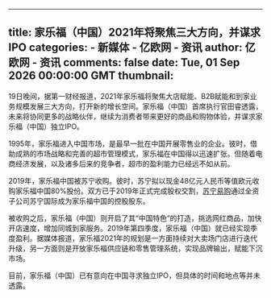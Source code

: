 
---
title: 家乐福（中国）2021年将聚焦三大方向，并谋求IPO
categories: 
    - 新媒体
    - 亿欧网 - 资讯
author: 亿欧网 - 资讯
comments: false
date: Tue, 01 Sep 2026 00:00:00 GMT
thumbnail: 
---

<div>   
<p>19日晚间，据第一财经报道，2021年家乐福将聚焦大店赋能、B2B赋能和到家业务规模发展三大方向，打开新的增长空间。家乐福（中国）首席执行官田睿透露，未来将协同更多的战略伙伴，继续为消费者带来更好的商品和购物体验，并谋求家乐福（中国）独立IPO。</p><p>1995年，家乐福进入中国市场，是最早一批在中国开展零售业的企业。彼时，借助成熟的市场战略和完善的超市管理模式，家乐福在中国得以迅速扩张。但随着电商经济发展，以及诸多后来的竞争者，超市的盈利能力已经远不如从前。</p><p>2019年，家乐福中国被苏宁收购。彼时，苏宁拟以现金48亿元人民币等值欧元收购家乐福中国80%股份。双方已于2019年正式完成股权交割，<a href="https://www.iyiou.com/company/suningyigou">苏宁易购</a>通过全资子公司苏宁国际成为家乐福中国的控股股东。 </p><p>被收购之后，家乐福（中国）则开启了其“中国特色”的打造，挑选网红商品，加快开店速度，增加同城到家服务。2019年第四季度，家乐福（中国）就已经实现季度盈利。据媒体报道，家乐福2021年的规划是一方面持续对大卖场门店进行迭代升级，另一方面则是开放家乐福供应链和零售管理系统，实现品牌输出，赋能下沉市场。</p><p>目前，家乐福（中国）已有意向在中国寻求独立IPO，但具体的时间和地点等并未透露。</p>  
</div>
            